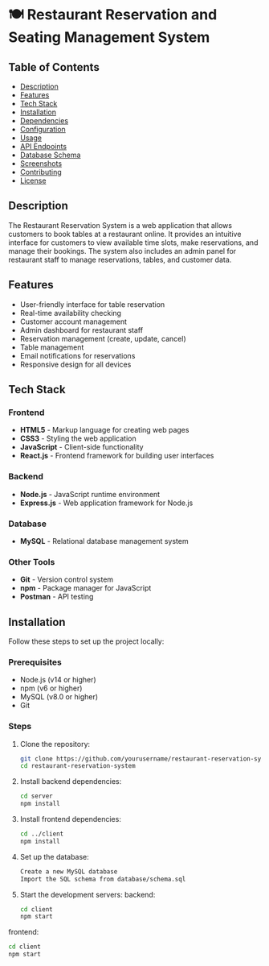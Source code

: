 # 🍽️ Restaurant Reservation and Seating Management System


## Table of Contents
- [Description](#description)
- [Features](#features)
- [Tech Stack](#tech-stack)
- [Installation](#installation)
- [Dependencies](#dependencies)
- [Configuration](#configuration)
- [Usage](#usage)
- [API Endpoints](#api-endpoints)
- [Database Schema](#database-schema)
- [Screenshots](#screenshots)
- [Contributing](#contributing)
- [License](#license)

## Description
The Restaurant Reservation System is a web application that allows customers to book tables at a restaurant online. It provides an intuitive interface for customers to view available time slots, make reservations, and manage their bookings. The system also includes an admin panel for restaurant staff to manage reservations, tables, and customer data.

## Features
- User-friendly interface for table reservation
- Real-time availability checking
- Customer account management
- Admin dashboard for restaurant staff
- Reservation management (create, update, cancel)
- Table management
- Email notifications for reservations
- Responsive design for all devices

## Tech Stack
### Frontend
- **HTML5** - Markup language for creating web pages
- **CSS3** - Styling the web application
- **JavaScript** - Client-side functionality
- **React.js** - Frontend framework for building user interfaces

### Backend
- **Node.js** - JavaScript runtime environment
- **Express.js** - Web application framework for Node.js

### Database
- **MySQL** - Relational database management system

### Other Tools
- **Git** - Version control system
- **npm** - Package manager for JavaScript
- **Postman** - API testing

## Installation
Follow these steps to set up the project locally:

### Prerequisites
- Node.js (v14 or higher)
- npm (v6 or higher)
- MySQL (v8.0 or higher)
- Git

### Steps
1. Clone the repository:
   ```bash
   git clone https://github.com/yourusername/restaurant-reservation-system.git
   cd restaurant-reservation-system

2. Install backend dependencies:
   ```bash
   cd server
   npm install

3. Install frontend dependencies:
   ```bash
   cd ../client
   npm install
   
4. Set up the database:
   ```bash
   Create a new MySQL database
   Import the SQL schema from database/schema.sql

5. Start the development servers:
  backend:
    ```bash
    cd client
    npm start
  frontend:
   ```bash
  cd client
  npm start

